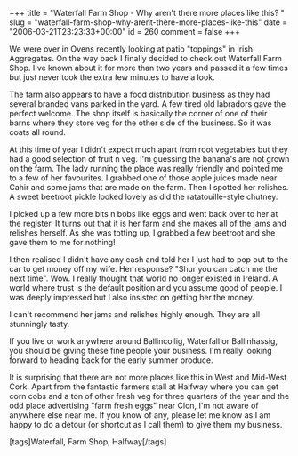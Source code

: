 +++
title = "Waterfall Farm Shop - Why aren't there more places like this? "
slug = "waterfall-farm-shop-why-arent-there-more-places-like-this"
date = "2006-03-21T23:23:33+00:00"
id = 260
comment = false
+++

We were over in Ovens recently looking at patio "toppings" in Irish Aggregates. On the way back I finally decided to check out Waterfall Farm Shop. I've known about it for more than two years and passed it a few times but just never took the extra few minutes to have a look.

The farm also appears to have a food distribution business as they had several branded vans parked in the yard. A few tired old labradors gave the perfect welcome. The shop itself is basically the corner of one of their barns where they store veg for the other side of the business. So it was coats all round.

At this time of year I didn't expect much apart from root vegetables but they had a good selection of fruit n veg. I'm guessing the banana's are not grown on the farm. The lady running the place was really friendly and pointed me to a few of her favourites. I grabbed one of those apple juices made near Cahir and some jams that are made on the farm. Then I spotted her relishes. A sweet beetroot pickle looked lovely as did the ratatouille-style chutney.

I picked up a few more bits n bobs like eggs and went back over to her at the register. It turns out that it is her farm and she makes all of the jams and relishes herself. As she was totting up, I grabbed a few beetroot and she gave them to me for nothing!

I then realised I didn't have any cash and told her I just had to pop out to the car to get money off my wife. Her response? "Shur you can catch me the next time". Wow. I really thought that world no longer existed in Ireland. A world where trust is the default position and you assume good of people. I was deeply impressed but I also insisted on getting her the money.

I can't recommend her jams and relishes highly enough. They are all stunningly tasty.

If you live or work anywhere around Ballincollig, Waterfall or Ballinhassig, you should be giving these fine people your business. I'm really looking forward to heading back for the early summer produce.

It is surprising that there are not more places like this in West and Mid-West Cork. Apart from the fantastic farmers stall at Halfway where you can get corn cobs and a ton of other fresh veg for three quarters of the year and the odd place advertising "farm fresh eggs" near Clon, I'm not aware of anywhere else near me. If you know of any, please let me know as I am happy to do a detour (or shortcut as I call them) to give them my business.

[tags]Waterfall, Farm Shop, Halfway[/tags]
